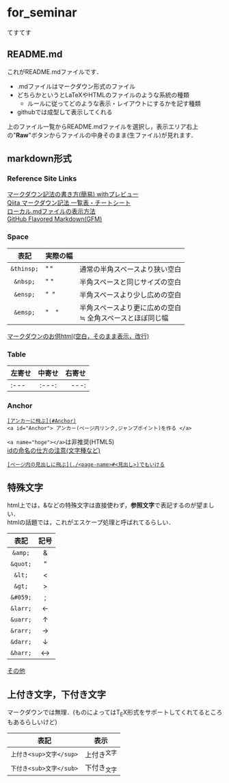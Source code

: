 # for_seminar

てすてす

## README.md

これがREADME.mdファイルです．

- .mdファイルはマークダウン形式のファイル
- どちらかというとLaTeXやHTMLのファイルのような系統の種類
  - ルールに従ってどのような表示・レイアウトにするかを記す種類
- githubでは成型して表示してくれる

上のファイル一覧からREADME.mdファイルを選択し，表示エリア右上の"**Raw**"ボタンからファイルの中身そのまま(生ファイル)が見れます．


## markdown形式

### Reference Site Links
[マークダウン記法の書き方(簡易) withプレビュー](https://web-cheatsheet.com/markdown)  
[Qiita マークダウン記法 一覧表・チートシート](https://qiita.com/kamorits/items/6f342da395ad57468ae3)  
[ローカル.mdファイルの表示方法](https://qiita.com/zoekaeru/items/084948b5c6479af1158e)  
[GitHub Flavored Markdown(GFM)](https://qiita.com/tbpgr/items/989c6badefff69377da7#github-flavored-markdowngfm)  


### Space
|表記|実際の幅||
|:---:|:---|:---|
|`&thinsp;`|"&thinsp;"|通常の半角スペースより狭い空白
|`&nbsp;`|"&nbsp;"|半角スペースと同じサイズの空白|
|`&ensp;`|"&ensp;"|半角スペースより少し広めの空白|
|`&emsp;`|"&emsp;"|半角スペースより更に広めの空白<br>≒ 全角スペースとほぼ同じ幅|

[マークダウンのお供html(空白，そのまま表示，改行)](https://hacknote.jp/archives/45735/)  

### Table

|左寄せ|中寄せ|右寄せ|
|:---|:---:|---:|
|:---|:---:|---:|

<!-- [細かい設定](https://seesaawiki.jp/w/tag_guide/d/%A5%C6%A1%BC%A5%D6%A5%EB%28%C9%BD%C1%C8%A4%DF%29%B5%AD%CB%A1) -->

### Anchor
[`[アンカーに飛ぶ](#Anchor)`](#Anchor)  
<a id="Anchor">`<a id="Anchor"> アンカー(ページ内リンク,ジャンプポイント)を作る </a>`</a>  

`<a name="hoge"></a>`は非推奨(HTML5)  
[idの命名の仕方の注意(文字種など)](https://www.kanzaki.com/docs/html/htminfo12.html#name-syntax)

[`[ページ内の見出しに飛ぶ](./<page-name>#<見出し>)でもいける`](README.md#Anchor)


## 特殊文字
html上では，&amp;などの特殊文字は直接使わず，**参照文字**で表記するのが望ましい．  
htmlの話題では，これがエスケープ処理と呼ばれてるらしい．

|表記|記号|
|:---:|:---:|
|`&amp;`|&amp;
|`&quot;`|&quot;
|`&lt;`|&lt;|
|`&gt;`|&gt;|
|`&#059;`|&#059;
|`&larr;`|&larr;|
|`&uarr;`|&uarr;|
|`&rarr;`|&rarr;|
|`&darr;`|&darr;|
|`&harr;`|&harr;|

[その他](http://web-dou.com/html/t023b.html)


## 上付き文字，下付き文字
マークダウンでは無理．(ものによってはT<sub>E</sub>X形式をサポートしてくれてるところもあるらしいけど)

|表記|表示|
|:---:|:---:|
|`上付き<sup>文字</sup>`|上付き<sup>文字</sup>|
|`下付き<sub>文字</sub>`|下付き<sub>文字</sub>|
